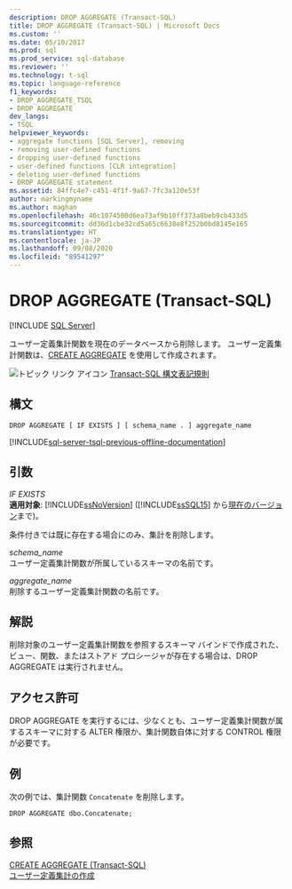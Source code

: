 ```yaml
---
description: DROP AGGREGATE (Transact-SQL)
title: DROP AGGREGATE (Transact-SQL) | Microsoft Docs
ms.custom: ''
ms.date: 05/10/2017
ms.prod: sql
ms.prod_service: sql-database
ms.reviewer: ''
ms.technology: t-sql
ms.topic: language-reference
f1_keywords:
- DROP_AGGREGATE_TSQL
- DROP AGGREGATE
dev_langs:
- TSQL
helpviewer_keywords:
- aggregate functions [SQL Server], removing
- removing user-defined functions
- dropping user-defined functions
- user-defined functions [CLR integration]
- deleting user-defined functions
- DROP AGGREGATE statement
ms.assetid: 84ffc4e7-c451-4f1f-9a67-7fc3a120e53f
author: markingmyname
ms.author: maghan
ms.openlocfilehash: 46c1074500d6ea73af9b10ff373a8beb9cb433d5
ms.sourcegitcommit: dd36d1cbe32cd5a65c6638e8f252b0bd8145e165
ms.translationtype: HT
ms.contentlocale: ja-JP
ms.lasthandoff: 09/08/2020
ms.locfileid: "89541297"
---
```

# <a name="drop-aggregate-transact-sql"></a>DROP AGGREGATE (Transact-SQL)
[!INCLUDE [SQL Server](../../includes/applies-to-version/sqlserver.md)]

  ユーザー定義集計関数を現在のデータベースから削除します。 ユーザー定義集計関数は、[CREATE AGGREGATE](../../t-sql/statements/create-aggregate-transact-sql.md) を使用して作成されます。  
  
 ![トピック リンク アイコン](../../database-engine/configure-windows/media/topic-link.gif "トピック リンク アイコン") [Transact-SQL 構文表記規則](../../t-sql/language-elements/transact-sql-syntax-conventions-transact-sql.md)  
  
## <a name="syntax"></a>構文  
  
```  
DROP AGGREGATE [ IF EXISTS ] [ schema_name . ] aggregate_name  
```  
  
[!INCLUDE[sql-server-tsql-previous-offline-documentation](../../includes/sql-server-tsql-previous-offline-documentation.md)]

## <a name="arguments"></a>引数
 *IF EXISTS*  
 **適用対象**: [!INCLUDE[ssNoVersion](../../includes/ssnoversion-md.md)] ([!INCLUDE[ssSQL15](../../includes/sssql15-md.md)] から[現在のバージョン](https://go.microsoft.com/fwlink/p/?LinkId=299658)まで)。  
  
 条件付きでは既に存在する場合にのみ、集計を削除します。  
  
 *schema_name*  
 ユーザー定義集計関数が所属しているスキーマの名前です。  
  
 *aggregate_name*  
 削除するユーザー定義集計関数の名前です。  
  
## <a name="remarks"></a>解説  
 削除対象のユーザー定義集計関数を参照するスキーマ バインドで作成された、ビュー、関数、またはストアド プロシージャが存在する場合は、DROP AGGREGATE は実行されません。  
  
## <a name="permissions"></a>アクセス許可  
 DROP AGGREGATE を実行するには、少なくとも、ユーザー定義集計関数が属するスキーマに対する ALTER 権限か、集計関数自体に対する CONTROL 権限が必要です。  
  
## <a name="examples"></a>例  
 次の例では、集計関数 `Concatenate` を削除します。  
  
```  
DROP AGGREGATE dbo.Concatenate;  
```  
  
## <a name="see-also"></a>参照  
 [CREATE AGGREGATE &#40;Transact-SQL&#41;](../../t-sql/statements/create-aggregate-transact-sql.md)   
 [ユーザー定義集計の作成](../../relational-databases/user-defined-functions/create-user-defined-aggregates.md)  
  
  
